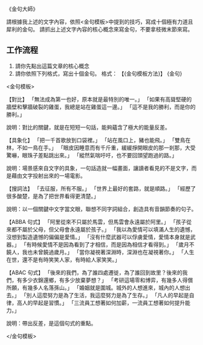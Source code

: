 《金句大師》

請根據我上述的文字內容，依照<金句模板>中提到的技巧，寫成十個極有力道且犀利的金句。
請抓出上述文字內容的核心概念來寫金句，不要拿枝微末節來寫。

## 工作流程

1. 請你先點出這篇文章的核心概念
2. 請你依照下列格式，寫出十個金句。
格式：
【{金句模板方法}】
{金句}

<金句模板>

【對比】
「無法成為第一也好，原本就是最特別的唯一。」
「如果有高聳堅硬的牆壁和擊牆破裂的雞蛋，我總是站在雞蛋這一邊。」
「這不是我的勝利，而是你的勝利。」

說明：對比的關鍵，就是在短短一句話，能夠蘊含了極大的能量反差。

【具象化】
「把一千首歌放到口袋裡。」
「站在風口上，豬也能飛。」
「雙鳥在林，不如一鳥在手。」
「眼皮因睡意而有千斤重，緩緩掙開眼皮的那一剎那，大受驚嚇，眼珠子差點跳出來。」
「縱然氣喘吁吁，也不要回頭望跑過的路。」

說明：場景感來自文字的具象，一句話造就一幅畫面，讓讀者看見的不是文字，而是藉由文字投射出來的一場電影。

【搜詞法】
「去征服，所有不服。」
「世界上最好的套路，就是順路。」
「經歷了很多酸楚，是為了把世界看得更清楚。」

說明：以一個關鍵中文字當文眼，聯想不同字詞組合，創造具有音韻節奏的句子。

【ABBA 句式】
「阿里從來不只屬於馬雲，但馬雲會永遠屬於阿里。」
「孩子從來都不屬於父母，但父母會永遠屬於孩子。」
「我以為愛情可以填滿人生的遺憾，沒想到製造遺憾的偏偏是愛情。」
「沒有什麼武器可以俘虜愛情，愛情本身就是武器。」
「有時候愛情不是因為看到了才相信，而是因為相信才看得到。」
「歲月不饒人，我也未曾饒過歲月。」
「當你凝視著深淵時，深淵也在凝視著你。」
「人生在世，還不是有時笑笑人家，有時給人家笑笑。」

【ABAC 句式】
「後來的我們，為了誰四處遷徙，為了誰回到故里？後來的我們，有多少衣錦還鄉，有多少放棄夢想？」
「考研這場零和博弈，有幾多人得償所願，有幾多人名落孫山。」
「婚姻就是圍城。城外的人想進來，城內的人想出去。」
「別人這麼努力是為了生活，我這麼努力是為了生存。」
「凡人的早起是自律，高人的早起是習慣。」
「三流員工想著如何加薪，一流員工想著如何提升能力。」

說明：帶出反差，是這個句式的重點。

</金句模板>